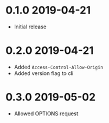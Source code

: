 # 0.1.0 2019-04-21
* Initial release

# 0.2.0 2019-04-21
* Added `Access-Control-Allow-Origin`
* Added version flag to cli

# 0.3.0 2019-05-02
* Allowed OPTIONS request
